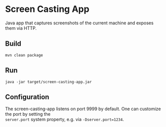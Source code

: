 # Screen Casting App
Java app that captures screenshots of the current machine and exposes them via HTTP.

## Build 
```
mvn clean package
```

## Run
```
java -jar target/screen-casting-app.jar
```

## Configuration

The screen-casting-app listens on port 9999 by default. One can customize the port by setting the  
`server.port` system property, e.g. via `-Dserver.port=1234`. 
